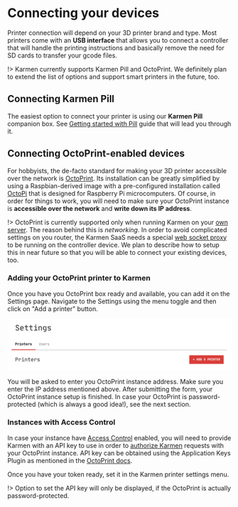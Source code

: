 # Connecting your devices

Printer connection will depend on your 3D printer brand and type. Most printers
come with an **USB interface** that allows you to connect a controller that will handle
the printing instructions and basically remove the need for SD cards to transfer
your gcode files.

!> Karmen currently supports Karmen Pill and OctoPrint. We definitely plan to
extend the list of options and support smart printers in the future, too.

## Connecting Karmen Pill

The easiest option to connect your printer is using our **Karmen Pill**
companion box. See [Getting started with Pill](pill-getting-started.md) guide that will
lead you through it.

## Connecting OctoPrint-enabled devices

For hobbyists, the de-facto standard for making your 3D printer accessible over the network
is [OctoPrint](https://octoprint.org). Its installation can be greatly
simplified by using a Raspbian-derived image with a pre-configured installation
called [OctoPi](https://github.com/guysoft/OctoPi) that is designed for Raspberry Pi
microcomputers. Of course, in order for things to work, you will need to make sure your
OctoPrint instance is **accessible over the network** and **write down its IP address**.

!> OctoPrint is currently supported only when running Karmen on your [own
server](on-premise.md). The reason behind this is *networking*. In order to
avoid complicated settings on you router, the Karmen SaaS needs a special [web
socket proxy](https://github.com/fragaria/websocket-proxy) to be running on the
controller device. We plan to describe how to setup this in near future so that
you will be able to connect your existing devices, too.

### Adding your OctoPrint printer to Karmen

Once you have you OctoPrint box ready and available, you can add it on the Settings page. Navigate to the Settings
using the menu toggle and then click on "Add a printer" button.

<div class="center">

![Settings page](_media/add-printer-settings-page.png ":size=600x138")

</div>

You will be asked to enter you OctoPrint instance address. Make sure you enter
the IP address mentioned above. After submitting the form, your OctoPrint
instance setup is finished. In case your OctoPrint is password-protected (which
is always a good idea!), see the next section.


### Instances with Access Control

In case your instance have [Access
Control](http://docs.octoprint.org/en/master/features/accesscontrol.html#sec-features-access-control)
enabled, you will need to provide Karmen with an API key to use in order to
[authorize
Karmen](http://docs.octoprint.org/en/master/api/general.html#authorization)
requests with your OctoPrint instance. API key can be obtained using the Application Keys Plugin as mentioned
in the [OctoPrint docs](http://docs.octoprint.org/en/master/bundledplugins/appkeys.html#sec-bundledplugins-appkeys).

Once you have your token ready, set it in the Karmen printer settings menu.

!> Option to set the API key will only be displayed, if the OctoPrint is actually password-protected.
